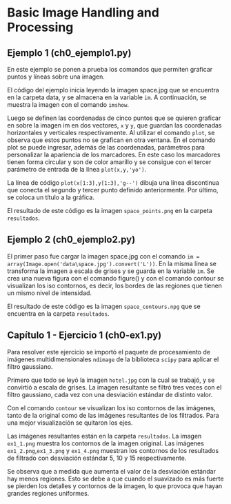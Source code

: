 # Basic Image Handling and Processing

## Ejemplo 1 (ch0_ejemplo1.py)

En este ejemplo se ponen a prueba los comandos que permiten graficar puntos y líneas sobre una imagen.

El código del ejemplo inicia leyendo la imagen space.jpg que se encuentra en la carpeta data, y se almacena en la variable `im`. A continuación, se muestra la imagen con el comando `imshow`.

Luego se definen las coordenadas de cinco puntos que se quieren graficar en sobre la imagen im en dos vectores, `x` y `y`, que guardan las coordenadas horizontales y verticales respectivamente. Al utilizar el comando `plot`, se observa que estos puntos no se grafican en otra ventana. En el comando plot se puede ingresar, además de las coordenadas, parámetros para personalizar la apariencia de los marcadores. En este caso los marcadores tienen forma circular y son de color amarillo y se consigue con el tercer parámetro de entrada de la línea `plot(x,y,'yo')`.

La línea de código `plot(x[1:3],y[1:3],'g--')` dibuja una línea discontinua que conecta el segundo y tercer punto definido anteriormente. Por último, se coloca un título a la gráfica.

El resultado de este código es la imagen ``space_points.png`` en la carpeta ``resultados``.

## Ejemplo 2 (ch0_ejemplo2.py)

El primer paso fue cargar la imagen space.jpg con el comando ``im = array(Image.open('data\space.jpg').convert('L'))``. En la misma línea se transforma la imagen a escala de grises y se guarda en la variable `im`. Se crea una nueva figura con el comando figure() y con el comando contour se visualizan los iso contornos, es decir, los bordes de las regiones que tienen un mismo nivel de intensidad.

El resultado de este código es la imagen ``space_contours.npg`` que se encuentra en la carpeta ``resultados``.

## Capítulo 1 - Ejercicio 1 (ch0-ex1.py)

Para resolver este ejercicio se importó el paquete de procesamiento de imágenes multidimensionales ``ndimage`` de la biblioteca ``scipy`` para aplicar el filtro gaussiano.

Primero que todo se leyó la imagen ``hotel.jpg``  con la cual se trabajó, y se convirtió a escala de grises. La imagen resultante se filtró tres veces con el filtro gaussiano, cada vez con una desviación estándar de distinto valor.

Con el comando ``contour`` se visualizan los iso contornos de las imágenes, tanto de la original como de las imágenes resultantes de los filtrados. Para una mejor visualización se quitaron los ejes.

Las imágenes resultantes están en la carpeta ``resultados``. La imagen ``ex1_1.png`` muestra los contornos de la imagen original. Las imágenes ``ex1_2.png``,``ex1_3.png`` y ``ex1_4.png``  muestran los contornos de los resultados de filtrado con desviación estándar 5, 10 y 15 respectivamente.


Se observa que a medida que aumenta el valor de la desviación estándar hay menos regiones.  Esto se debe a que cuando el suavizado es más fuerte se pierden los detalles y contornos de la imagen, lo que provoca que hayan grandes regiones uniformes.





